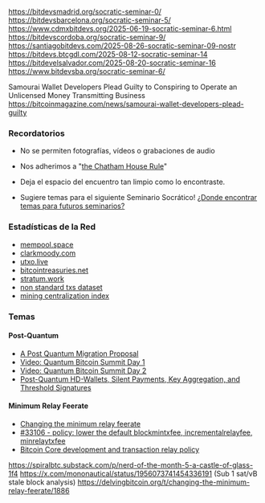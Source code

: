 https://bitdevsmadrid.org/socratic-seminar-0/
https://bitdevsbarcelona.org/socratic-seminar-5/
https://www.cdmxbitdevs.org/2025-06-19-socratic-seminar-6.html
https://bitdevscordoba.org/socratic-seminar-9/
https://santiagobitdevs.com/2025-08-26-socratic-seminar-09-nostr
https://bitdevs.btcgdl.com/2025-08-12-socratic-seminar-14
https://bitdevelsalvador.com/2025-08-20-socratic-seminar-16
https://www.bitdevsba.org/socratic-seminar-6/

Samourai Wallet Developers Plead Guilty to Conspiring to Operate an Unlicensed Money Transmitting Business
https://bitcoinmagazine.com/news/samourai-wallet-developers-plead-guilty






### Recordatorios


- No se permiten fotografías, vídeos o grabaciones de audio
- Nos adherimos a "[the Chatham House Rule](https://www.chathamhouse.org/about-us/chatham-house-rule)"


- Deja el espacio del encuentro tan limpio como lo encontraste.
- Sugiere temas para el siguiente Seminario Socrático! [¿Donde encontrar temas para futuros seminarios?](/about/find-topics)


### Estadísticas de la Red
- [mempool.space](https://mempool.space/)
- [clarkmoody.com](https://bitcoin.clarkmoody.com/dashboard/)
- [utxo.live](https://utxo.live/)
- [bitcointreasuries.net](https://bitcointreasuries.net/)
- [stratum.work](https://stratum.work/)
- [non standard txs dataset](https://bitcoin-data.github.io/non-standard-transactions/)
- [mining centralization index](https://mainnet.observer/charts/mining-pools-centralization-index-with-proxy-pools/?c)


### Temas


#### Post-Quantum
- [A Post Quantum Migration Proposal](https://groups.google.com/g/bitcoindev/c/uEaf4bj07rE)
- [Video: Quantum Bitcoin Summit Day 1](https://www.youtube.com/watch?v=GeUdu4hrBPI)
- [Video: Quantum Bitcoin Summit Day 2](https://www.youtube.com/watch?v=feMWrdJnLak)
- [Post-Quantum HD-Wallets, Silent Payments, Key Aggregation, and Threshold Signatures](https://delvingbitcoin.org/t/post-quantum-hd-wallets-silent-payments-key-aggregation-and-threshold-signatures/1854)


#### Minimum Relay Feerate
- [Changing the minimum relay feerate](https://delvingbitcoin.org/t/changing-the-minimum-relay-feerate/1886)
- [#33106 - policy: lower the default blockmintxfee, incrementalrelayfee, minrelaytxfee](https://github.com/bitcoin/bitcoin/pull/33106)
- [Bitcoin Core development and transaction relay policy](https://bitcoincore.org/en/2025/06/06/relay-statement/)




https://spiralbtc.substack.com/p/nerd-of-the-month-5-a-castle-of-glass-1f4
https://x.com/mononautical/status/1956073741454336191 (Sub 1 sat/vB stale block analysis) 
https://delvingbitcoin.org/t/changing-the-minimum-relay-feerate/1886 
